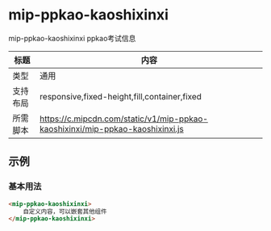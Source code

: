 # mip-ppkao-kaoshixinxi

mip-ppkao-kaoshixinxi ppkao考试信息

标题|内容
----|----
类型|通用
支持布局|responsive,fixed-height,fill,container,fixed
所需脚本|https://c.mipcdn.com/static/v1/mip-ppkao-kaoshixinxi/mip-ppkao-kaoshixinxi.js

## 示例

### 基本用法
```html
<mip-ppkao-kaoshixinxi>
    自定义内容，可以嵌套其他组件
</mip-ppkao-kaoshixinxi>
```


